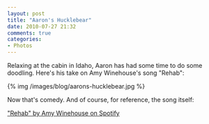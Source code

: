 ```yaml
---
layout: post
title: "Aaron's Hucklebear"
date: 2010-07-27 21:32
comments: true
categories: 
- Photos
---
```


Relaxing at the cabin in Idaho, Aaron has had some time to do some doodling.
Here's his take on Amy Winehouse's song "Rehab":

{% img /images/blog/aarons-hucklebear.jpg %}

Now that's comedy. And of course, for reference, the song itself:

["Rehab" by Amy Winehouse on Spotify](http://open.spotify.com/track/1EXAqr4fceDPYlL6XeMi2g)
